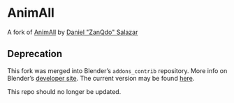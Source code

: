 # AnimAll

A fork of [AnimAll](https://wiki.blender.org/index.php/Extensions:2.6/Py/Scripts/Animation/AnimAll) by [Daniel "ZanQdo" Salazar](https://github.com/ZanQdo)

## Deprecation
This fork was merged into Blender’s `addons_contrib` repository. More
info on Blender’s [developer
site](https://developer.blender.org/T68332). The current version may
be found
[here](https://developer.blender.org/diffusion/BAC/browse/master/animation_animall.py).

This repo should no longer be updated.

<!-- ## Changes -->

<!-- * This patch allows keying only selected points for meshes, curves and lattices. -->
<!-- * Fix keying POLY splines -->
<!-- * Add fcurves to groups by element (Vertex, Edge, etc.), to keep the dope sheet and graph editor less cluttered -->
<!-- * This does not currently work for curves: the fcurves are unassigned on switching modes. Presumably due to a bug in Blender, since it works for meshes. -->
